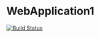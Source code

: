 # WebApplication1
[![Build Status](https://dev.azure.com/patlollapradeep/AgileProject/_apis/build/status/Webapp-Devops.WebApplication1?branchName=master)](https://dev.azure.com/patlollapradeep/AgileProject/_build/latest?definitionId=4&branchName=master)
